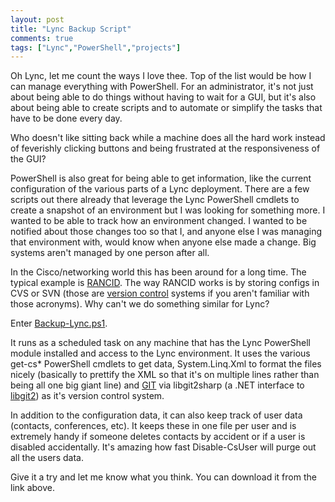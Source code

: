```yaml
--- 
layout: post
title: "Lync Backup Script"
comments: true
tags: ["Lync","PowerShell","projects"]
---
```


Oh Lync, let me count the ways I love thee. Top of the list would be how I can manage everything with PowerShell. For an administrator, it's not just about being able to do things without having to wait for a GUI, but it's also about being able to create scripts and to automate or simplify the tasks that have to be done every day.

Who doesn't like sitting back while a machine does all the hard work instead of feverishly clicking buttons and being frustrated at the responsiveness of the GUI?

PowerShell is also great for being able to get information, like the current configuration of the various parts of a Lync deployment. There are a few scripts out there already that leverage the Lync PowerShell cmdlets to create a snapshot of an environment but I was looking for something more. I wanted to be able to track how an environment changed. I wanted to be notified about those changes too so that I, and anyone else I was managing that environment with, would know when anyone else made a change. Big systems aren't managed by one person after all. 

In the Cisco/networking world this has been around for a long time. The typical example is [RANCID](http://en.wikipedia.org/wiki/RANCID_(software)). The way RANCID works is by storing configs in CVS or SVN (those are [version control](http://en.wikipedia.org/wiki/Revision_control) systems if you aren't familiar with those acronyms). Why can't we do something similar for Lync?

Enter [Backup-Lync.ps1](https://github.com/thinktel/Backup-Lync).

It runs as a scheduled task on any machine that has the Lync PowerShell module installed and access to the Lync environment. It uses the various get-cs* PowerShell cmdlets to get data, System.Linq.Xml to format the files nicely (basically to prettify the XML so that it's on multiple lines rather than being all one big giant line) and [GIT](http://en.wikipedia.org/wiki/Git_(software)) via libgit2sharp (a .NET interface to [libgit2](https://libgit2.github.com/)) as it's version control system. 

In addition to the configuration data, it can also keep track of user data (contacts, conferences, etc). It keeps these in one file per user and is extremely handy if someone deletes contacts by accident or if a user is disabled accidentally. It's amazing how fast Disable-CsUser will purge out all the users data.

Give it a try and let me know what you think. You can download it from the link above. 